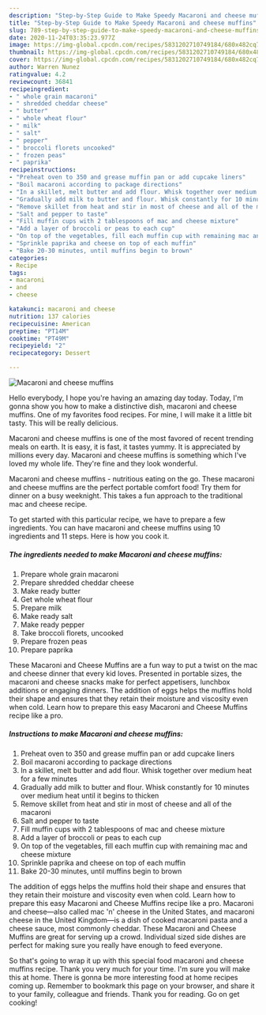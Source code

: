 ```yaml
---
description: "Step-by-Step Guide to Make Speedy Macaroni and cheese muffins"
title: "Step-by-Step Guide to Make Speedy Macaroni and cheese muffins"
slug: 789-step-by-step-guide-to-make-speedy-macaroni-and-cheese-muffins
date: 2020-11-24T03:35:23.977Z
image: https://img-global.cpcdn.com/recipes/5831202710749184/680x482cq70/macaroni-and-cheese-muffins-recipe-main-photo.jpg
thumbnail: https://img-global.cpcdn.com/recipes/5831202710749184/680x482cq70/macaroni-and-cheese-muffins-recipe-main-photo.jpg
cover: https://img-global.cpcdn.com/recipes/5831202710749184/680x482cq70/macaroni-and-cheese-muffins-recipe-main-photo.jpg
author: Warren Nunez
ratingvalue: 4.2
reviewcount: 36841
recipeingredient:
- " whole grain macaroni"
- " shredded cheddar cheese"
- " butter"
- " whole wheat flour"
- " milk"
- " salt"
- " pepper"
- " broccoli florets uncooked"
- " frozen peas"
- " paprika"
recipeinstructions:
- "Preheat oven to 350 and grease muffin pan or add cupcake liners"
- "Boil macaroni according to package directions"
- "In a skillet, melt butter and add flour. Whisk together over medium heat for a few minutes"
- "Gradually add milk to butter and flour. Whisk constantly for 10 minutes over medium heat until it begins to thicken"
- "Remove skillet from heat and stir in most of cheese and all of the macaroni"
- "Salt and pepper to taste"
- "Fill muffin cups with 2 tablespoons of mac and cheese mixture"
- "Add a layer of broccoli or peas to each cup"
- "On top of the vegetables, fill each muffin cup with remaining mac and cheese mixture"
- "Sprinkle paprika and cheese on top of each muffin"
- "Bake 20-30 minutes, until muffins begin to brown"
categories:
- Recipe
tags:
- macaroni
- and
- cheese

katakunci: macaroni and cheese 
nutrition: 137 calories
recipecuisine: American
preptime: "PT14M"
cooktime: "PT49M"
recipeyield: "2"
recipecategory: Dessert

---
```



![Macaroni and cheese muffins](https://img-global.cpcdn.com/recipes/5831202710749184/680x482cq70/macaroni-and-cheese-muffins-recipe-main-photo.jpg)

Hello everybody, I hope you're having an amazing day today. Today, I'm gonna show you how to make a distinctive dish, macaroni and cheese muffins. One of my favorites food recipes. For mine, I will make it a little bit tasty. This will be really delicious.

Macaroni and cheese muffins is one of the most favored of recent trending meals on earth. It is easy, it is fast, it tastes yummy. It is appreciated by millions every day. Macaroni and cheese muffins is something which I've loved my whole life. They're fine and they look wonderful.

Macaroni and cheese muffins - nutritious eating on the go. These macaroni and cheese muffins are the perfect portable comfort food! Try them for dinner on a busy weeknight. This takes a fun approach to the traditional mac and cheese recipe.


To get started with this particular recipe, we have to prepare a few ingredients. You can have macaroni and cheese muffins using 10 ingredients and 11 steps. Here is how you cook it.

<!--inarticleads1-->

##### The ingredients needed to make Macaroni and cheese muffins:

1. Prepare  whole grain macaroni
1. Prepare  shredded cheddar cheese
1. Make ready  butter
1. Get  whole wheat flour
1. Prepare  milk
1. Make ready  salt
1. Make ready  pepper
1. Take  broccoli florets, uncooked
1. Prepare  frozen peas
1. Prepare  paprika


These Macaroni and Cheese Muffins are a fun way to put a twist on the mac and cheese dinner that every kid loves. Presented in portable sizes, the macaroni and cheese snacks make for perfect appetisers, lunchbox additions or engaging dinners. The addition of eggs helps the muffins hold their shape and ensures that they retain their moisture and viscosity even when cold. Learn how to prepare this easy Macaroni and Cheese Muffins recipe like a pro. 

<!--inarticleads2-->

##### Instructions to make Macaroni and cheese muffins:

1. Preheat oven to 350 and grease muffin pan or add cupcake liners
1. Boil macaroni according to package directions
1. In a skillet, melt butter and add flour. Whisk together over medium heat for a few minutes
1. Gradually add milk to butter and flour. Whisk constantly for 10 minutes over medium heat until it begins to thicken
1. Remove skillet from heat and stir in most of cheese and all of the macaroni
1. Salt and pepper to taste
1. Fill muffin cups with 2 tablespoons of mac and cheese mixture
1. Add a layer of broccoli or peas to each cup
1. On top of the vegetables, fill each muffin cup with remaining mac and cheese mixture
1. Sprinkle paprika and cheese on top of each muffin
1. Bake 20-30 minutes, until muffins begin to brown


The addition of eggs helps the muffins hold their shape and ensures that they retain their moisture and viscosity even when cold. Learn how to prepare this easy Macaroni and Cheese Muffins recipe like a pro. Macaroni and cheese—also called mac &#39;n&#39; cheese in the United States, and macaroni cheese in the United Kingdom—is a dish of cooked macaroni pasta and a cheese sauce, most commonly cheddar. These Macaroni and Cheese Muffins are great for serving up a crowd. Individual sized side dishes are perfect for making sure you really have enough to feed everyone. 

So that's going to wrap it up with this special food macaroni and cheese muffins recipe. Thank you very much for your time. I'm sure you will make this at home. There is gonna be more interesting food at home recipes coming up. Remember to bookmark this page on your browser, and share it to your family, colleague and friends. Thank you for reading. Go on get cooking!

